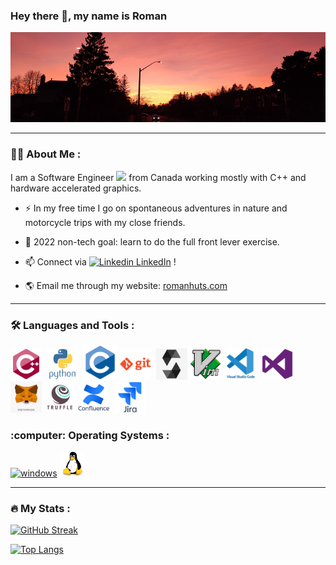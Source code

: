 ### Hey there 👋, my name is Roman

<p align="center">
  <img src="https://github.com/rhuts/rhuts/blob/main/img/banner_sunset.png?raw=true">
</p>

---

### :man_technologist: About Me :

I am a Software Engineer <img src="https://media.giphy.com/media/WUlplcMpOCEmTGBtBW/giphy.gif" width="50"> from Canada working mostly with C++ and hardware accelerated graphics.

- :zap: In my free time I go on spontaneous adventures in nature and motorcycle trips with my close friends.

- :goal_net: 2022 non-tech goal: learn to do the full front lever exercise.

- :mailbox: Connect via [![Linkedin](https://i.stack.imgur.com/gVE0j.png) LinkedIn](https://www.linkedin.com/in/romanh/) !
&nbsp;

- 🌎 Email me through my website: [romanhuts.com](https://www.romanhuts.com)


---

### :hammer_and_wrench: Languages and Tools :
<div>
  <img src="https://github.com/devicons/devicon/blob/master/icons/cplusplus/cplusplus-original.svg" title="C++" alt="C++" width="50" height="50"/>&nbsp;
  <img src="https://github.com/devicons/devicon/blob/master/icons/python/python-original-wordmark.svg" title="Python" alt="Python" width="50" height="50"/>&nbsp;
  <img src="https://github.com/devicons/devicon/blob/master/icons/c/c-original.svg" alt="c" width="55" height="55"/></a>
  <img src="https://github.com/devicons/devicon/blob/master/icons/git/git-plain-wordmark.svg" title="Git" **alt="Git" width="50" height="50"/>&nbsp;
  <img src="https://github.com/kroim/profile/blob/master/icons/icon_solidity.png?raw=true" alt="solidity" width="50" height="50"/></a>
  <img src="https://github.com/devicons/devicon/blob/master/icons/vim/vim-original.svg" title="Vim" alt="Vim" width="50" height="50"/>&nbsp;
  <img src="https://github.com/devicons/devicon/blob/master/icons/vscode/vscode-original-wordmark.svg" title="vscode" alt="vscode" width="50" height="50"/>&nbsp;
  <img src="https://github.com/devicons/devicon/blob/master/icons/visualstudio/visualstudio-plain.svg" title="Visual Studio" **alt="Visual Studio" width="50" height="50"/>
  <img src="https://raw.githubusercontent.com/kroim/profile/master/icons/icon_metamask.png" alt="metamask" width="50" height="50"/></a>
  <img src="https://raw.githubusercontent.com/kroim/profile/master/icons/icon_truffle.png" alt="truffle" width="50" height="50"/></a>
    <img src="https://github.com/devicons/devicon/blob/master/icons/confluence/confluence-original-wordmark.svg" title="Confluence" alt="Confluence" width="50" height="50"/>&nbsp;
  <img src="https://github.com/devicons/devicon/blob/master/icons/jira/jira-original-wordmark.svg" title="JIRA" alt="JIRA" width="50" height="50"/>&nbsp;
</div>

<h3 align="left">:computer: Operating Systems :</h3>
<p align="left"> 
  <a href="https://www.microsoft.com/en-us/windows">
  <img src="https://camo.githubusercontent.com/d55ef84abe041d657aa470f23ca24b13f68dbfe094eb6a877e9cd4330956a7a1/68747470733a2f2f757877696e672e636f6d2f77702d636f6e74656e742f7468656d65732f757877696e672f646f776e6c6f61642f31302d6272616e64732d616e642d736f6369616c2d6d656469612f77696e646f77732d31302e737667" alt="windows" width="40" height="40"/></a>
  <img src="https://raw.githubusercontent.com/devicons/devicon/master/icons/linux/linux-original.svg" alt="Linux" width="40" height="40"/></a>

---

### :fire: My Stats :

[![GitHub Streak](http://github-readme-streak-stats.herokuapp.com?user=rhuts&date_format=M%20j%5B%2C%20Y%5D)](https://git.io/streak-stats)

[![Top Langs](https://github-readme-stats.vercel.app/api/top-langs/?username=rhuts&layout=compact)](https://github.com/anuraghazra/github-readme-stats)



<!-- ## Projects 📝 -->

<!--
**rhuts/rhuts** is a ✨ _special_ ✨ repository because its `README.md` (this file) appears on your GitHub profile.

Here are some ideas to get you started:

- 🔭 I’m currently working on ...
- 🌱 I’m currently learning ...
- 👯 I’m looking to collaborate on ...
- 🤔 I’m looking for help with ...
- 💬 Ask me about ...
- 📫 How to reach me: ...
- 😄 Pronouns: ...
- ⚡ Fun fact: ...
-->
